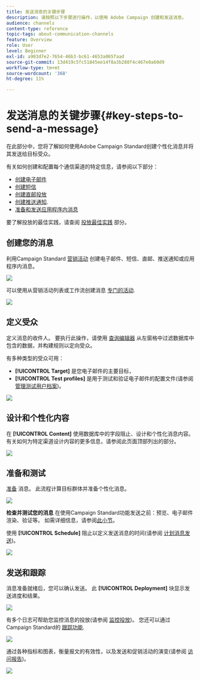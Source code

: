 ```yaml
---
title: 发送消息的关键步骤
description: 请按照以下步骤进行操作，以使用 Adobe Campaign 创建和发送消息。
audience: channels
content-type: reference
topic-tags: about-communication-channels
feature: Overview
role: User
level: Beginner
exl-id: a903d7e2-7654-46b3-bc61-4653a065faad
source-git-commit: 13d419c5fc51845ee14f8a3b288f4c467e0a60d9
workflow-type: tm+mt
source-wordcount: '368'
ht-degree: 11%

---
```


# 发送消息的关键步骤{#key-steps-to-send-a-message}

在此部分中，您将了解如何使用Adobe Campaign Standard创建个性化消息并将其发送给目标受众。

有关如何创建和配置每个通信渠道的特定信息，请参阅以下部分：

* [创建电子邮件](../../channels/using/creating-an-email.md)
* [创建短信](../../channels/using/creating-an-sms-message.md)
* [创建直邮投放](../../channels/using/creating-the-direct-mail.md)
* [创建推送通知](../../channels/using/preparing-and-sending-a-push-notification.md).
* [准备和发送应用程序内消息](../../channels/using/preparing-and-sending-an-in-app-message.md)

要了解投放的最佳实践，请查阅 [投放最佳实践](../../sending/using/delivery-best-practices.md) 部分。

## 创建您的消息

利用Campaign Standard [营销活动](../../start/using/marketing-activities.md) 创建电子邮件、短信、直邮、推送通知或应用程序内消息。

![](assets/marketing-activities.png)

可以使用从营销活动列表或工作流创建消息 [专门的活动](../../automating/using/about-channel-activities.md).

![](assets/steps-channel.png)

## 定义受众

定义消息的收件人。 要执行此操作，请使用 [查询编辑器](../../automating/using/editing-queries.md) 从左窗格中过滤数据库中包含的数据，并构建规则以定向受众。

有多种类型的受众可用：

* **[!UICONTROL Target]** 是您电子邮件的主要目标，
* **[!UICONTROL Test profiles]** 是用于测试和验证电子邮件的配置文件(请参阅 [管理测试用户档案](../../audiences/using/managing-test-profiles.md))。

![](assets/steps-audience.png)

## 设计和个性化内容

在 **[!UICONTROL Content]** 使用数据库中的字段阻止、设计和个性化消息内容。 有关如何为特定渠道设计内容的更多信息，请参阅此页面顶部列出的部分。

![](assets/steps-content.png)

## 准备和测试

[准备](../../sending/using/preparing-the-send.md) 消息。 此流程计算目标群体并准备个性化消息。

![](assets/steps-prepare.png)

**检查并测试您的消息** 在使用Campaign Standard功能发送之前：预览、电子邮件渲染、验证等。 如需详细信息，请参阅[此小节](../../sending/using/previewing-messages.md)。

使用 **[!UICONTROL Schedule]** 阻止以定义发送消息的时间(请参阅 [计划消息发送](../../sending/using/about-scheduling-messages.md))。

![](assets/steps-schedule.png)

## 发送和跟踪

消息准备就绪后，您可以确认发送。 此 **[!UICONTROL Deployment]** 块显示发送进度和结果。

![](assets/steps-send.png)

有多个日志可帮助您监控消息的投放(请参阅 [监控投放](../../sending/using/monitoring-a-delivery.md))。 您还可以通过Campaign Standard的 [跟踪功能](../../sending/using/tracking-messages.md).

![](../../sending/using/assets/tracking_logs.png)

通过各种指标和图表，衡量报文的有效性，以及发送和促销活动的演变(请参阅 [访问报告](../../reporting/using/about-dynamic-reports.md))。

![](assets/steps-reports.png)
